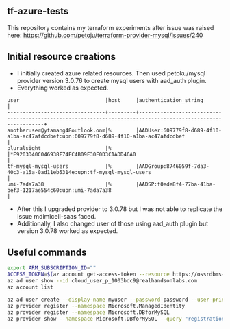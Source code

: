 ## tf-azure-tests
This repository contains my terraform experiments after issue was raised here: https://github.com/petoju/terraform-provider-mysql/issues/240
## Initial resource creations
- I initially created azure related resources. Then used petoku/mysql provider version 3.0.76 to create mysql users with aad_auth plugin.
- Everything worked as expected. 
```
user                            |host     |authentication_string                                                                                        |
--------------------------------+---------+-------------------------------------------------------------------------------------------------------------+
anotheruser@ytamang48outlook.onm|%        |AADUser:609779f8-d689-4f10-a1ba-ac47afdcdbef:upn:609779f8-d689-4f10-a1ba-ac47afdcdbef                        |
pluralsight                     |%        |*E9203D40C046938F74FC4B09F30F0D3C1ADD46A0                                                                    |
tf-mysql-mysql-users            |%        |AADGroup:8746059f-7da3-40c3-a15a-0ad11eb5314e:upn:tf-mysql-mysql-users                                       |
umi-7ada7a38                    |%        |AADSP:f0ede8f4-77ba-41ba-bef3-1217ae554c60:upn:umi-7ada7a38                                                  |
```
- After this I upgraded provider to 3.0.78 but I was not able to replicate the issue mdimiceli-saas faced. 
- Additionally, I also changed user of those using aad_auth plugin but version 3.0.78 worked as expected.
## Useful commands
```sh
export ARM_SUBSCRIPTION_ID=""
ACCESS_TOKEN=$(az account get-access-token --resource https://ossrdbms-aad.database.windows.net | jq -r .accessToken)
az ad user show --id cloud_user_p_1003bdc9@realhandsonlabs.com  
az account list

az ad user create --display-name myuser --password password --user-principal-name myuser@ytamang48outlook.onmicrosoft.com
az provider register --namespace Microsoft.ManagedIdentity
az provider register --namespace Microsoft.DBforMySQL
az provider show --namespace Microsoft.DBforMySQL --query "registrationState"
```